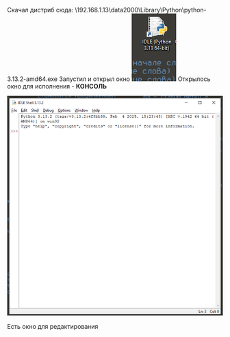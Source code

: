 Скачал дистриб сюда: \\192.168.1.13\data2000\Library\Python\python-3.13.2-amd64.exe
Запустил и открыл окно
![](../_pictures/Pasted_image_20250304185845.png)
Открылось окно для исполнения - **КОНСОЛЬ**

![](../_pictures/Pasted_image_20250304190142.png)

Есть окно для редактирования